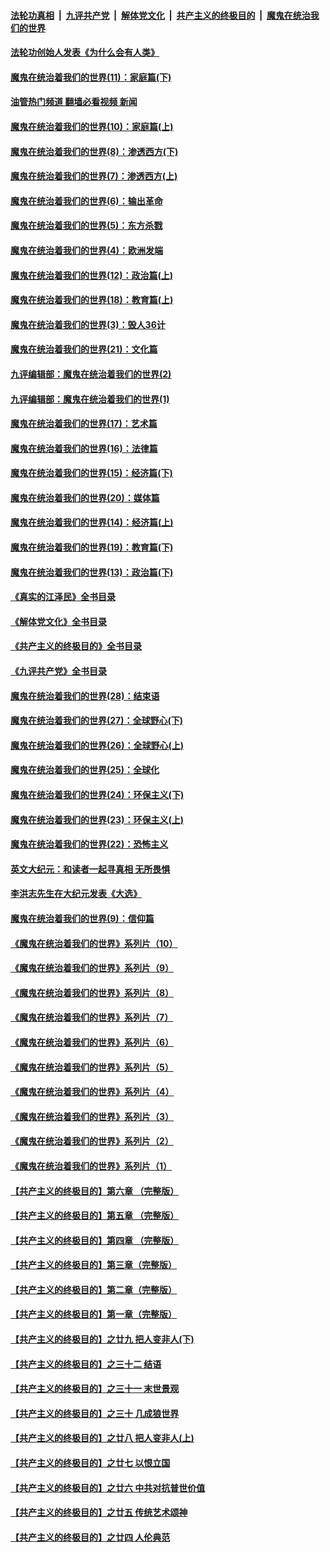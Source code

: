 ####  [法轮功真相](../../../../basic/blob/master/README.md?t=04131611) &nbsp;|&nbsp; [九评共产党](../../../../9ping.md/blob/master/README.md?t=04131611) &nbsp;|&nbsp; [解体党文化](../../../../jtdwh.md/blob/master/README.md?t=04131611)  &nbsp;|&nbsp; [共产主义的终极目的](../../../../gczydzjmd.md/blob/master/README.md?t=04131611) &nbsp;|&nbsp; [魔鬼在统治我们的世界](../../../../mgztzwmdsj.md/blob/master/README.md?t=04131611) 

#### [法轮功创始人发表《为什么会有人类》](../pages/nsc422/n13912117.md?t=04131611) 

#### [魔鬼在统治着我们的世界(11)：家庭篇(下)](../pages/nsc422/n10440961.md?t=04131611) 

#### [油管热门频道 翻墙必看视频 新闻](http://129.146.143.75:81/youtube.html?04131611)

#### [魔鬼在统治着我们的世界(10)：家庭篇(上)](../pages/nsc422/n10435448.md?t=04131611) 

#### [魔鬼在统治着我们的世界(8)：渗透西方(下)](../pages/nsc422/n10429603.md?t=04131611) 

#### [魔鬼在统治着我们的世界(7)：渗透西方(上)](../pages/nsc422/n10426013.md?t=04131611) 

#### [魔鬼在统治着我们的世界(6)：输出革命](../pages/nsc422/n10421536.md?t=04131611) 

#### [魔鬼在统治着我们的世界(5)：东方杀戮](../pages/nsc422/n10417707.md?t=04131611) 

#### [魔鬼在统治着我们的世界(4)：欧洲发端](../pages/nsc422/n10414890.md?t=04131611) 

#### [魔鬼在统治着我们的世界(12)：政治篇(上)](../pages/nsc422/n10444576.md?t=04131611) 

#### [魔鬼在统治着我们的世界(18)：教育篇(上)](../pages/nsc422/n10526970.md?t=04131611) 

#### [魔鬼在统治着我们的世界(3)：毁人36计](../pages/nsc422/n10411583.md?t=04131611) 

#### [魔鬼在统治着我们的世界(21)：文化篇](../pages/nsc422/n10597706.md?t=04131611) 

#### [九评编辑部：魔鬼在统治着我们的世界(2)](../pages/nsc422/n10410036.md?t=04131611) 

#### [九评编辑部：魔鬼在统治着我们的世界(1)](../pages/nsc422/n10406825.md?t=04131611) 

#### [魔鬼在统治着我们的世界(17)：艺术篇](../pages/nsc422/n10499093.md?t=04131611) 

#### [魔鬼在统治着我们的世界(16)：法律篇](../pages/nsc422/n10485969.md?t=04131611) 

#### [魔鬼在统治着我们的世界(15)：经济篇(下)](../pages/nsc422/n10469975.md?t=04131611) 

#### [魔鬼在统治着我们的世界(20)：媒体篇](../pages/nsc422/n10586579.md?t=04131611) 

#### [魔鬼在统治着我们的世界(14)：经济篇(上)](../pages/nsc422/n10457370.md?t=04131611) 

#### [魔鬼在统治着我们的世界(19)：教育篇(下)](../pages/nsc422/n10564808.md?t=04131611) 

#### [魔鬼在统治着我们的世界(13)：政治篇(下)](../pages/nsc422/n10448270.md?t=04131611) 

#### [《真实的江泽民》全书目录](../pages/nsc422/n13721399.md?t=04131611) 

#### [《解体党文化》全书目录](../pages/nsc422/n13721157.md?t=04131611) 

#### [《共产主义的终极目的》全书目录](../pages/nsc422/n13721048.md?t=04131611) 

#### [《九评共产党》全书目录](../pages/nsc422/n13708085.md?t=04131611) 

#### [魔鬼在统治着我们的世界(28)：结束语](../pages/nsc422/n10936246.md?t=04131611) 

#### [魔鬼在统治着我们的世界(27)：全球野心(下)](../pages/nsc422/n10928319.md?t=04131611) 

#### [魔鬼在统治着我们的世界(26)：全球野心(上)](../pages/nsc422/n10900318.md?t=04131611) 

#### [魔鬼在统治着我们的世界(25)：全球化](../pages/nsc422/n10788205.md?t=04131611) 

#### [魔鬼在统治着我们的世界(24)：环保主义(下)](../pages/nsc422/n10695307.md?t=04131611) 

#### [魔鬼在统治着我们的世界(23)：环保主义(上)](../pages/nsc422/n10688613.md?t=04131611) 

#### [魔鬼在统治着我们的世界(22)：恐怖主义](../pages/nsc422/n10614727.md?t=04131611) 

#### [英文大纪元：和读者一起寻真相 无所畏惧](../pages/nsc422/n12542027.md?t=04131611) 

#### [李洪志先生在大纪元发表《大选》](../pages/nsc422/n12534746.md?t=04131611) 

#### [魔鬼在统治着我们的世界(9)：信仰篇](../pages/nsc422/n10432159.md?t=04131611) 

#### [《魔鬼在统治着我们的世界》系列片（10）](../pages/nsc422/n12292670.md?t=04131611) 

#### [《魔鬼在统治着我们的世界》系列片（9）](../pages/nsc422/n12290859.md?t=04131611) 

#### [《魔鬼在统治着我们的世界》系列片（8）](../pages/nsc422/n12287445.md?t=04131611) 

#### [《魔鬼在统治着我们的世界》系列片（7）](../pages/nsc422/n12283425.md?t=04131611) 

#### [《魔鬼在统治着我们的世界》系列片（6）](../pages/nsc422/n12282314.md?t=04131611) 

#### [《魔鬼在统治着我们的世界》系列片（5）](../pages/nsc422/n12281419.md?t=04131611) 

#### [《魔鬼在统治着我们的世界》系列片（4）](../pages/nsc422/n12274024.md?t=04131611) 

#### [《魔鬼在统治着我们的世界》系列片（3）](../pages/nsc422/n12271322.md?t=04131611) 

#### [《魔鬼在统治着我们的世界》系列片（2）](../pages/nsc422/n12269049.md?t=04131611) 

#### [《魔鬼在统治着我们的世界》系列片（1）](../pages/nsc422/n12267575.md?t=04131611) 

#### [【共产主义的终极目的】第六章 （完整版）](../pages/nsc422/n11428913.md?t=04131611) 

#### [【共产主义的终极目的】第五章 （完整版）](../pages/nsc422/n11428912.md?t=04131611) 

#### [【共产主义的终极目的】第四章 （完整版）](../pages/nsc422/n11428907.md?t=04131611) 

#### [【共产主义的终极目的】第三章（完整版）](../pages/nsc422/n11428848.md?t=04131611) 

#### [【共产主义的终极目的】第二章（完整版）](../pages/nsc422/n11428831.md?t=04131611) 

#### [【共产主义的终极目的】第一章（完整版）](../pages/nsc422/n11417651.md?t=04131611) 

#### [【共产主义的终极目的】之廿九 把人变非人(下)](../pages/nsc422/n11344140.md?t=04131611) 

#### [【共产主义的终极目的】之三十二 结语](../pages/nsc422/n11360535.md?t=04131611) 

#### [【共产主义的终极目的】之三十一 末世景观](../pages/nsc422/n11351129.md?t=04131611) 

#### [【共产主义的终极目的】之三十 几成狼世界](../pages/nsc422/n11348280.md?t=04131611) 

#### [【共产主义的终极目的】之廿八 把人变非人(上)](../pages/nsc422/n11340492.md?t=04131611) 

#### [【共产主义的终极目的】之廿七 以恨立国](../pages/nsc422/n11336944.md?t=04131611) 

#### [【共产主义的终极目的】之廿六 中共对抗普世价值](../pages/nsc422/n11324785.md?t=04131611) 

#### [【共产主义的终极目的】之廿五 传统艺术颂神](../pages/nsc422/n11296396.md?t=04131611) 

#### [【共产主义的终极目的】之廿四 人伦典范](../pages/nsc422/n11296397.md?t=04131611) 

<img src='http://gfw-breaker.win/goodnews/indexes/nsc422.md' width='0px' height='0px'/>
